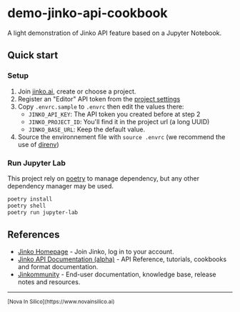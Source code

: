 # demo-jinko-api-cookbook

A light demonstration of Jinko API feature based on a Jupyter Notebook. 

## Quick start

### Setup

1. Join [jinko.ai](https://www.jinko.ai), create or choose a project.
2. Register an "Editor" API token from the [project settings](https://doc.jinko.ai/docs/quick-start)
3. Copy `.envrc.sample` to `.envrc` then edit the values there:
   - `JINKO_API_KEY`: The API token you created before at step 2
   - `JINKO_PROJECT_ID`: You'll find it in the project url (a long UUID)
   - `JINKO_BASE_URL`: Keep the default value.
4. Source the environnement file with `source .envrc`  (we recommend the use of [direnv](https://direnv.net/))

### Run Jupyter Lab

This project rely on [poetry](https://python-poetry.org/) to manage dependency, but any other dependency manager may be used.

```sh
poetry install
poetry shell
poetry run jupyter-lab
```


## References

- [Jinko Homepage](https://www.jinko.ai) - Join Jinko, log in to your account.
- [Jinko API Documentation (alpha)](https://doc.jinko.ai) - API Reference, tutorials, cookbooks and format documentation.
- [Jinkommunity](https://community.jinko.ai/) - End-user documentation, knowledge base, release notes and resources.


---

<small>
[Nova In Silico](https://www.novainsilico.ai)
</small>
